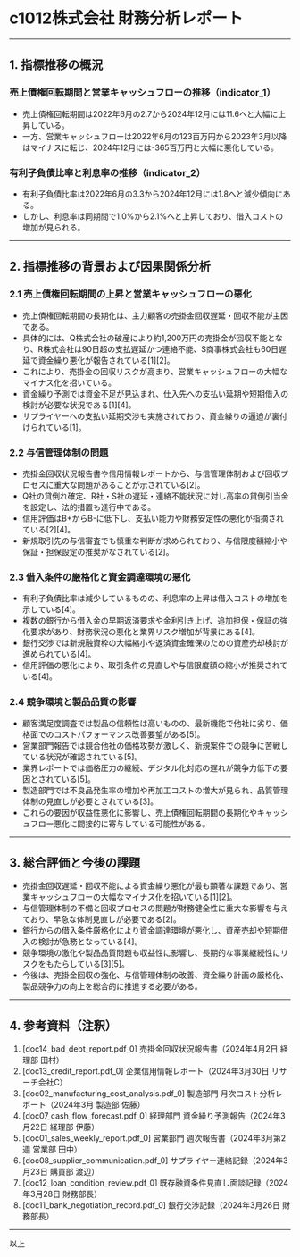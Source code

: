 # c1012株式会社 財務分析レポート

---

## 1. 指標推移の概況

### 売上債権回転期間と営業キャッシュフローの推移（indicator_1）

- 売上債権回転期間は2022年6月の2.7から2024年12月には11.6へと大幅に上昇している。
- 一方、営業キャッシュフローは2022年6月の123百万円から2023年3月以降はマイナスに転じ、2024年12月には-365百万円と大幅に悪化している。

### 有利子負債比率と利息率の推移（indicator_2）

- 有利子負債比率は2022年6月の3.3から2024年12月には1.8へと減少傾向にある。
- しかし、利息率は同期間で1.0%から2.1%へと上昇しており、借入コストの増加が見られる。

---

## 2. 指標推移の背景および因果関係分析

### 2.1 売上債権回転期間の上昇と営業キャッシュフローの悪化

- 売上債権回転期間の長期化は、主力顧客の売掛金回収遅延・回収不能が主因である。
- 具体的には、Q株式会社の破産により約1,200万円の売掛金が回収不能となり、R株式会社は90日超の支払遅延かつ連絡不能、S商事株式会社も60日遅延で資金繰り悪化が報告されている[1][2]。
- これにより、売掛金の回収リスクが高まり、営業キャッシュフローの大幅なマイナス化を招いている。
- 資金繰り予測では資金不足が見込まれ、仕入先への支払い延期や短期借入の検討が必要な状況である[1][4]。
- サプライヤーへの支払い延期交渉も実施されており、資金繰りの逼迫が裏付けられている[1]。

### 2.2 与信管理体制の問題

- 売掛金回収状況報告書や信用情報レポートから、与信管理体制および回収プロセスに重大な問題があることが示されている[2]。
- Q社の貸倒れ確定、R社・S社の遅延・連絡不能状況に対し高率の貸倒引当金を設定し、法的措置も進行中である。
- 信用評価はB+からB-に低下し、支払い能力や財務安定性の悪化が指摘されている[2][4]。
- 新規取引先の与信審査でも慎重な判断が求められており、与信限度額縮小や保証・担保設定の推奨がなされている[2]。

### 2.3 借入条件の厳格化と資金調達環境の悪化

- 有利子負債比率は減少しているものの、利息率の上昇は借入コストの増加を示している[4]。
- 複数の銀行から借入金の早期返済要求や金利引き上げ、追加担保・保証の強化要求があり、財務状況の悪化と業界リスク増加が背景にある[4]。
- 銀行交渉では新規融資枠の大幅縮小や返済資金確保のための資産売却検討が進められている[4]。
- 信用評価の悪化により、取引条件の見直しや与信限度額の縮小が推奨されている[4]。

### 2.4 競争環境と製品品質の影響

- 顧客満足度調査では製品の信頼性は高いものの、最新機能で他社に劣り、価格面でのコストパフォーマンス改善要望がある[5]。
- 営業部門報告では競合他社の価格攻勢が激しく、新規案件での競争に苦戦している状況が確認されている[5]。
- 業界レポートでは価格圧力の継続、デジタル化対応の遅れが競争力低下の要因とされている[5]。
- 製造部門では不良品発生率の増加や再加工コストの増大が見られ、品質管理体制の見直しが必要とされている[3]。
- これらの要因が収益性悪化に影響し、売上債権回転期間の長期化やキャッシュフロー悪化に間接的に寄与している可能性がある。

---

## 3. 総合評価と今後の課題

- 売掛金回収遅延・回収不能による資金繰り悪化が最も顕著な課題であり、営業キャッシュフローの大幅なマイナス化を招いている[1][2]。
- 与信管理体制の不備と回収プロセスの問題が財務健全性に重大な影響を与えており、早急な体制見直しが必要である[2]。
- 銀行からの借入条件厳格化により資金調達環境が悪化し、資産売却や短期借入の検討が急務となっている[4]。
- 競争環境の激化や製品品質問題も収益性に影響し、長期的な事業継続性にリスクをもたらしている[3][5]。
- 今後は、売掛金回収の強化、与信管理体制の改善、資金繰り計画の厳格化、製品競争力の向上を総合的に推進する必要がある。

---

## 4. 参考資料（注釈）

1. [doc14_bad_debt_report.pdf_0] 売掛金回収状況報告書（2024年4月2日 経理部 田村）
2. [doc13_credit_report.pdf_0] 企業信用情報レポート（2024年3月30日 リサーチ会社C）
3. [doc02_manufacturing_cost_analysis.pdf_0] 製造部門 月次コスト分析レポート（2024年3月 製造部 佐藤）
4. [doc07_cash_flow_forecast.pdf_0] 経理部門 資金繰り予測報告（2024年3月22日 経理部 伊藤）
5. [doc01_sales_weekly_report.pdf_0] 営業部門 週次報告書（2024年3月第2週 営業部 田中）
6. [doc08_supplier_communication.pdf_0] サプライヤー連絡記録（2024年3月23日 購買部 渡辺）
7. [doc12_loan_condition_review.pdf_0] 既存融資条件見直し面談記録（2024年3月28日 財務部長）
8. [doc11_bank_negotiation_record.pdf_0] 銀行交渉記録（2024年3月26日 財務部長）

---

以上